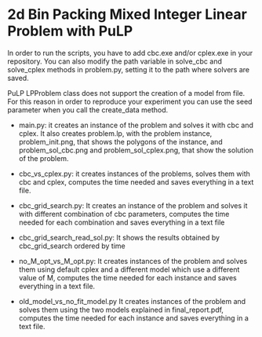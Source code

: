 # 2d Bin Packing Mixed Integer Linear Problem with PuLP

In order to run the scripts, you have to add cbc.exe and/or cplex.exe in your repository.
You can also modify the path variable in solve_cbc and solve_cplex methods in problem.py, 
setting it to the path where solvers are saved.

PuLP LPProblem class does not support the creation of a model from file. For this reason
in order to reproduce your experiment you can use the seed parameter when you call
the create_data method.

- main.py:
  it creates an instance of the problem and solves it with cbc and cplex. It also creates problem.lp, with the problem instance, problem_init.png,
  that shows the polygons of the instance, and problem_sol_cbc.png and problem_sol_cplex.png,
  that show the solution of the problem.
 
 - cbc_vs_cplex.py:
  it creates instances of the problems,
  solves them with cbc and cplex, computes the time needed and saves everything in a text file.
 
 - cbc_grid_search.py:
  It creates an instance of the problem and solves it with different combination of 
  cbc parameters, computes the time needed for each combination and saves everything
  in a text file

 - cbc_grid_search_read_sol.py:
  It shows the results obtained by cbc_grid_search
  ordered by time

 - no_M_opt_vs_M_opt.py:
  It creates instances of the problem and solves them using default cplex and a different
  model which use a different value of M, computes the time needed for each instance 
  and saves everything in a text file.

 - old_model_vs_no_fit_model.py
  It creates instances of the problem and solves them
  using the two models explained in final_report.pdf,
  computes the time needed for each instance and
  saves everything in a text file.